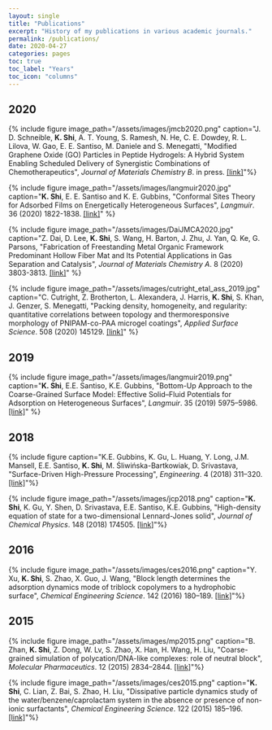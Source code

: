 ```yaml
---
layout: single
title: "Publications"
excerpt: "History of my publications in various academic journals."
permalink: /publications/
date: 2020-04-27
categories: pages
toc: true
toc_label: "Years"
toc_icon: "columns"
---
```

## 2020


{% include figure image_path="/assets/images/jmcb2020.png" caption="J. D. Schneible, **K. Shi**, A. T. Young, S. Ramesh, N. He, C. E. Dowdey, R. L. Lilova, W. Gao, E. E. Santiso, M. Daniele and S. Menegatti, \"Modified Graphene Oxide (GO) Particles in Peptide Hydrogels: A Hybrid System Enabling Scheduled Delivery of Synergistic Combinations of Chemotherapeutics\", *Journal of Materials Chemistry B*. in press. [[link]](https://pubs.rsc.org/en/content/articlehtml/2020/tb/d0tb00064g)"%}

{% include figure image_path="/assets/images/langmuir2020.jpg" caption="**K. Shi**, E. E. Santiso and K. E. Gubbins, \"Conformal Sites Theory for Adsorbed Films on Energetically Heterogeneous Surfaces\", *Langmuir*. 36 (2020) 1822-1838. [[link]](https://pubs.acs.org/doi/abs/10.1021/acs.langmuir.9b03633)" %}

{% include figure image_path="/assets/images/DaiJMCA2020.jpg" caption="Z. Dai, D. Lee, **K. Shi**, S. Wang, H. Barton, J. Zhu, J. Yan, Q. Ke, G. Parsons, \"Fabrication of Freestanding Metal Organic Framework Predominant Hollow Fiber Mat and Its Potential Applications in Gas Separation and Catalysis\", *Journal of Materials Chemistry A*. 8 (2020) 3803-3813. [[link]](https://pubs.rsc.org/en/content/articlehtml/2020/ta/c9ta11701f)" %}

{% include figure image_path="/assets/images/cutright_etal_ass_2019.jpg" caption="C. Cutright, Z. Brotherton, L. Alexandera, J. Harris, **K. Shi**, S. Khan, J. Genzer, S. Menegatti, \"Packing density, homogeneity, and regularity: quantitative correlations between topology and thermoresponsive morphology of PNIPAM-co-PAA microgel coatings\", *Applied Surface Science*. 508 (2020) 145129. [[link]](https://www.sciencedirect.com/science/article/abs/pii/S0169433219339467)" %}

## 2019
{% include figure image_path="/assets/images/langmuir2019.png" caption="**K. Shi**, E.E. Santiso, K.E. Gubbins, \"Bottom-Up Approach to the Coarse-Grained Surface Model: Effective Solid–Fluid Potentials for Adsorption on Heterogeneous Surfaces\", *Langmuir*. 35 (2019) 5975–5986. [[link]](https://pubs.acs.org/doi/10.1021/acs.langmuir.9b00440)" %}

## 2018
{% include figure caption="K.E. Gubbins, K. Gu, L. Huang, Y. Long, J.M. Mansell, E.E. Santiso, **K. Shi**, M. Śliwińska-Bartkowiak, D. Srivastava, \"Surface-Driven High-Pressure Processing\", *Engineering*. 4 (2018) 311–320. [[link]](https://www.sciencedirect.com/science/article/pii/S2095809917308354)"%}

{% include figure image_path="/assets/images/jcp2018.png" caption="**K. Shi**, K. Gu, Y. Shen, D. Srivastava, E.E. Santiso, K.E. Gubbins, \"High-density equation of state for a two-dimensional Lennard-Jones solid\", *Journal of Chemical Physics*. 148 (2018) 174505. [[link]](https://aip.scitation.org/doi/abs/10.1063/1.5029488)"%}

## 2016
{% include figure image_path="/assets/images/ces2016.png" caption="Y. Xu, **K. Shi**, S. Zhao, X. Guo, J. Wang, \"Block length determines the adsorption dynamics mode of triblock copolymers to a hydrophobic surface\", *Chemical Engineering Science*. 142 (2016) 180–189. [[link]](https://www.sciencedirect.com/science/article/pii/S0009250915007708)"%}

## 2015
{% include figure image_path="/assets/images/mp2015.png" caption="B. Zhan, **K. Shi**, Z. Dong, W. Lv, S. Zhao, X. Han, H. Wang, H. Liu, \"Coarse-grained simulation of polycation/DNA-like complexes: role of neutral block\", *Molecular Pharmaceutics*. 12 (2015) 2834–2844. [[link]](https://pubs.acs.org/doi/abs/10.1021/mp500861c)"%}

{% include figure image_path="/assets/images/ces2015.png" caption="**K. Shi**, C. Lian, Z. Bai, S. Zhao, H. Liu, \"Dissipative particle dynamics study of the water/benzene/caprolactam system in the absence or presence of non-ionic surfactants\", *Chemical Engineering Science*. 122 (2015) 185–196. [[link]](https://www.sciencedirect.com/science/article/pii/S000925091400534X)"%}

